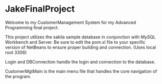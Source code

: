 # JakeFinalProject

Welcome to my CustomerManagement System for my Advanced Programming final project.

This project utilizes the sakila sample database in conjunction with MySQL Workbench and Server. Be sure to edit the pom.xl file to your specific version of NetBeans to ensure proper building and connection.
(Uses local root 3306)

Login and DBConnection handle the login and connection to the database.

CustomerMgtMain is the main menu file that handles the core navigation of the program.
